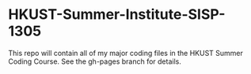 # HKUST-Summer-Institute-SISP-1305
This repo will contain all of my major coding files in the HKUST Summer Coding Course.  See the gh-pages branch for details.
